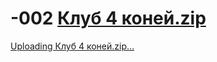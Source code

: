 # -002 [Клуб 4 коней.zip](https://github.com/user-attachments/files/16375719/4.zip)
[Uploading Клуб 4 коней.zip…](https://disk.yandex.ru/client/disk/dz%20Top?idApp=client&dialog=slider&idDialog=%2Fdisk%2Fdz%20Top%2FКлуб%204%20коней.zip)
